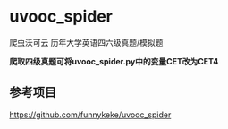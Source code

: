 # uvooc_spider

爬虫沃可云 历年大学英语四六级真题/模拟题 

**爬取四级真题可将uvooc_spider.py中的变量CET改为CET4**

## 参考项目  
https://github.com/funnykeke/uvooc_spider